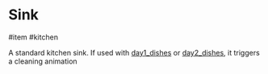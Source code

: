 # Sink

#item #kitchen 

A standard kitchen sink. If used with [day1_dishes](items/day1_dishes.md) or [day2_dishes](items/day2_dishes.md), it triggers a cleaning animation
